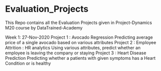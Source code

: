 # Evaluation_Projects
This Repo contains all the Evaluation Projects given in Project-Dynamics M20 course by DataTrained-Academy 

Week 1: 27-Nov-2020 
        Project 1 : Avocado Regression
                    Predicting average price of a single avocado based on various attributes
        Project 2 : Employee Attrition : HR analytics
                    Using various attributes, predict whether an employee is leaving the company or staying
        Project 3 : Heart Disease Prediction
                    Predicting whether a patients with given symptoms has a Heart Condition or is healthy
            
